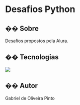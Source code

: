 <h1>Desafios Python</h1>

<h2>�� Sobre</h2>
<p>Desafios propostos pela Alura.</p>

## �� Tecnologias
<div>
  <img src="https://img.shields.io/badge/Python-14354C?style=for-the-badge&logo=python&logoColor=white">
</div>

<h2>�� Autor </h2>
<P>Gabriel de Oliveira Pinto</P>
